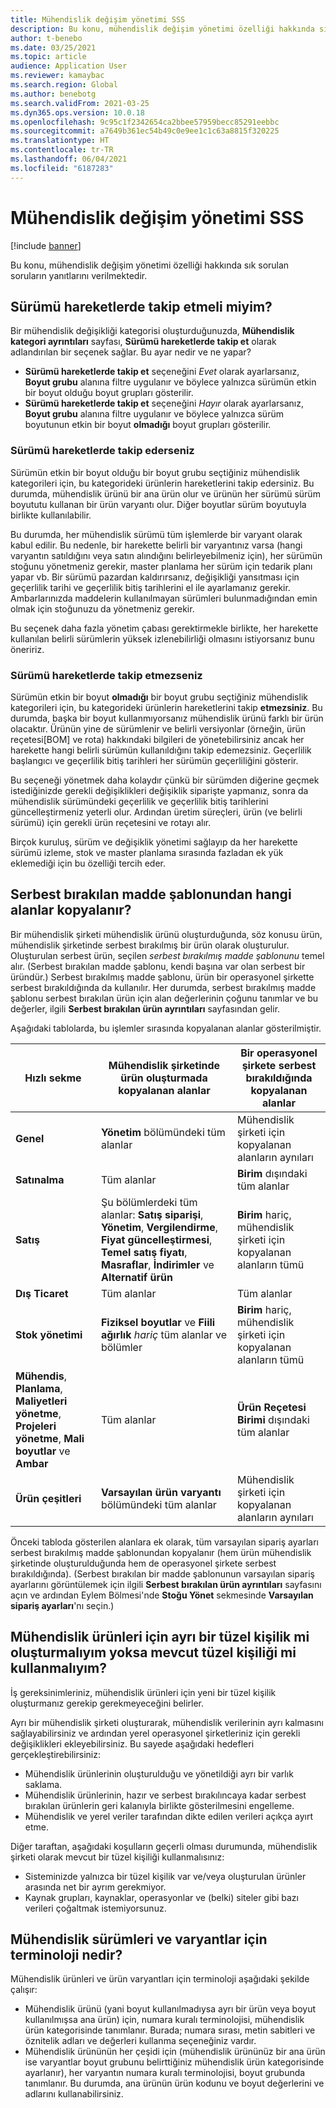```yaml
---
title: Mühendislik değişim yönetimi SSS
description: Bu konu, mühendislik değişim yönetimi özelliği hakkında sık sorulan soruların yanıtlarını verilmektedir.
author: t-benebo
ms.date: 03/25/2021
ms.topic: article
audience: Application User
ms.reviewer: kamaybac
ms.search.region: Global
ms.author: benebotg
ms.search.validFrom: 2021-03-25
ms.dyn365.ops.version: 10.0.18
ms.openlocfilehash: 9c95c1f2342654ca2bbee57959becc85291eebbc
ms.sourcegitcommit: a7649b361ec54b49c0e9ee1c1c63a8815f320225
ms.translationtype: HT
ms.contentlocale: tr-TR
ms.lasthandoff: 06/04/2021
ms.locfileid: "6187283"
---
```

# <a name="engineering-change-management-faq"></a>Mühendislik değişim yönetimi SSS

[!include [banner](../includes/banner.md)]

Bu konu, mühendislik değişim yönetimi özelliği hakkında sık sorulan soruların yanıtlarını verilmektedir.

## <a name="should-i-track-the-version-in-transactions"></a>Sürümü hareketlerde takip etmeli miyim?

Bir mühendislik değişikliği kategorisi oluşturduğunuzda, **Mühendislik kategori ayrıntıları** sayfası, **Sürümü hareketlerde takip et** olarak adlandırılan bir seçenek sağlar. Bu ayar nedir ve ne yapar?

- **Sürümü hareketlerde takip et** seçeneğini *Evet* olarak ayarlarsanız, **Boyut grubu** alanına filtre uygulanır ve böylece yalnızca sürümün etkin bir boyut olduğu boyut grupları gösterilir.
- **Sürümü hareketlerde takip et** seçeneğini *Hayır* olarak ayarlarsanız, **Boyut grubu** alanına filtre uygulanır ve böylece yalnızca sürüm boyutunun etkin bir boyut **olmadığı** boyut grupları gösterilir.

### <a name="if-you-track-the-version-in-transactions"></a>Sürümü hareketlerde takip ederseniz

Sürümün etkin bir boyut olduğu bir boyut grubu seçtiğiniz mühendislik kategorileri için, bu kategorideki ürünlerin hareketlerini takip edersiniz. Bu durumda, mühendislik ürünü bir ana ürün olur ve ürünün her sürümü sürüm boyututu kullanan bir ürün varyantı olur. Diğer boyutlar sürüm boyutuyla birlikte kullanılabilir.

Bu durumda, her mühendislik sürümü tüm işlemlerde bir varyant olarak kabul edilir. Bu nedenle, bir harekette belirli bir varyantınız varsa (hangi varyantın satıldığını veya satın alındığını belirleyebilmeniz için), her sürümün stoğunu yönetmeniz gerekir, master planlama her sürüm için tedarik planı yapar vb. Bir sürümü pazardan kaldırırsanız, değişikliği yansıtması için geçerlilik tarihi ve geçerlilik bitiş tarihlerini el ile ayarlamanız gerekir. Ambarlarınızda maddelerin kullanılmayan sürümleri bulunmadığından emin olmak için stoğunuzu da yönetmeniz gerekir.

Bu seçenek daha fazla yönetim çabası gerektirmekle birlikte, her harekette kullanılan belirli sürümlerin yüksek izlenebilirliği olmasını istiyorsanız bunu öneririz.

### <a name="if-you-dont-track-the-version-in-transactions"></a>Sürümü hareketlerde takip etmezseniz

Sürümün etkin bir boyut **olmadığı** bir boyut grubu seçtiğiniz mühendislik kategorileri için, bu kategorideki ürünlerin hareketlerini takip **etmezsiniz**. Bu durumda, başka bir boyut kullanmıyorsanız mühendislik ürünü farklı bir ürün olacaktır. Ürünün yine de sürümlenir ve belirli versiyonlar (örneğin, ürün reçetesi\[BOM] ve rota) hakkındaki bilgileri de yönetebilirsiniz ancak her harekette hangi belirli sürümün kullanıldığını takip edemezsiniz. Geçerlilik başlangıcı ve geçerlilik bitiş tarihleri her sürümün geçerliliğini gösterir.

Bu seçeneği yönetmek daha kolaydır çünkü bir sürümden diğerine geçmek istediğinizde gerekli değişiklikleri değişiklik siparişte yapmanız, sonra da mühendislik sürümündeki geçerlilik ve geçerlilik bitiş tarihlerini güncelleştirmeniz yeterli olur. Ardından üretim süreçleri, ürün (ve belirli sürümü) için gerekli ürün reçetesini ve rotayı alır.

Birçok kuruluş, sürüm ve değişiklik yönetimi sağlayıp da her harekette sürümü izleme, stok ve master planlama sırasında fazladan ek yük eklemediği için bu özelliği tercih eder.

## <a name="which-fields-are-copied-from-the-released-item-template"></a>Serbest bırakılan madde şablonundan hangi alanlar kopyalanır?

Bir mühendislik şirketi mühendislik ürünü oluşturduğunda, söz konusu ürün, mühendislik şirketinde serbest bırakılmış bir ürün olarak oluşturulur. Oluşturulan serbest ürün, seçilen *serbest bırakılmış madde şablonunu* temel alır. (Serbest bırakılan madde şablonu, kendi başına var olan serbest bir üründür.) Serbest bırakılmış madde şablonu, ürün bir operasyonel şirkette serbest bırakıldığında da kullanılır. Her durumda, serbest bırakılmış madde şablonu serbest bırakılan ürün için alan değerlerinin çoğunu tanımlar ve bu değerler, ilgili **Serbest bırakılan ürün ayrıntıları** sayfasından gelir.

Aşağıdaki tablolarda, bu işlemler sırasında kopyalanan alanlar gösterilmiştir.

| Hızlı sekme | Mühendislik şirketinde ürün oluşturmada kopyalanan alanlar | Bir operasyonel şirkete serbest bırakıldığında kopyalanan alanlar |
|---|---|---|
| **Genel** | **Yönetim** bölümündeki tüm alanlar | Mühendislik şirketi için kopyalanan alanların aynıları |
| **Satınalma** | Tüm alanlar | **Birim** dışındaki tüm alanlar |
| **Satış** | Şu bölümlerdeki tüm alanlar: **Satış siparişi**, **Yönetim**, **Vergilendirme**, **Fiyat güncelleştirmesi**, **Temel satış fiyatı**, **Masraflar**, **İndirimler** ve **Alternatif ürün** | **Birim** hariç, mühendislik şirketi için kopyalanan alanların tümü |
| **Dış Ticaret** | Tüm alanlar | Tüm alanlar |
| **Stok yönetimi** | **Fiziksel boyutlar** ve **Fiili ağırlık** *hariç* tüm alanlar ve bölümler | **Birim** hariç, mühendislik şirketi için kopyalanan alanların tümü |
| **Mühendis**, **Planlama**, **Maliyetleri yönetme**, **Projeleri yönetme**, **Mali boyutlar** ve **Ambar** | Tüm alanlar | **Ürün Reçetesi Birimi** dışındaki tüm alanlar |
| **Ürün çeşitleri** | **Varsayılan ürün varyantı** bölümündeki tüm alanlar | Mühendislik şirketi için kopyalanan alanların aynıları |

Önceki tabloda gösterilen alanlara ek olarak, tüm varsayılan sipariş ayarları serbest bırakılmış madde şablonundan kopyalanır (hem ürün mühendislik şirketinde oluşturulduğunda hem de operasyonel şirkete serbest bırakıldığında). (Serbest bırakılan bir madde şablonunun varsayılan sipariş ayarlarını görüntülemek için ilgili **Serbest bırakılan ürün ayrıntıları** sayfasını açın ve ardından Eylem Bölmesi'nde **Stoğu Yönet** sekmesinde **Varsayılan sipariş ayarları**'nı seçin.)

## <a name="should-i-create-a-separate-legal-entity-for-engineering-products-or-use-an-existing-legal-entity"></a>Mühendislik ürünleri için ayrı bir tüzel kişilik mi oluşturmalıyım yoksa mevcut tüzel kişiliği mi kullanmalıyım?

İş gereksinimleriniz, mühendislik ürünleri için yeni bir tüzel kişilik oluşturmanız gerekip gerekmeyeceğini belirler.

Ayrı bir mühendislik şirketi oluşturarak, mühendislik verilerinin ayrı kalmasını sağlayabilirsiniz ve ardından yerel operasyonel şirketleriniz için gerekli değişiklikleri ekleyebilirsiniz. Bu sayede aşağıdaki hedefleri gerçekleştirebilirsiniz:

- Mühendislik ürünlerinin oluşturulduğu ve yönetildiği ayrı bir varlık saklama.
- Mühendislik ürünlerinin, hazır ve serbest bırakılıncaya kadar serbest bırakılan ürünlerin geri kalanıyla birlikte gösterilmesini engelleme.
- Mühendislik ve yerel veriler tarafından dikte edilen verileri açıkça ayırt etme.

Diğer taraftan, aşağıdaki koşulların geçerli olması durumunda, mühendislik şirketi olarak mevcut bir tüzel kişiliği kullanmalısınız:

- Sisteminizde yalnızca bir tüzel kişilik var ve/veya oluşturulan ürünler arasında net bir ayrım gerekmiyor.
- Kaynak grupları, kaynaklar, operasyonlar ve (belki) siteler gibi bazı verileri çoğaltmak istemiyorsunuz.

## <a name="what-is-the-nomenclature-for-engineering-versions-and-variants"></a>Mühendislik sürümleri ve varyantlar için terminoloji nedir?

Mühendislik ürünleri ve ürün varyantları için terminoloji aşağıdaki şekilde çalışır:

- Mühendislik ürünü (yani boyut kullanılmadıysa ayrı bir ürün veya boyut kullanılmışsa ana ürün) için, numara kuralı terminolojisi, mühendislik ürün kategorisinde tanımlanır. Burada; numara sırası, metin sabitleri ve öznitelik adları ve değerleri kullanma seçeneğiniz vardır.
- Mühendislik ürününün her çeşidi için (mühendislik ürününüz bir ana ürün ise varyantlar boyut grubunu belirttiğiniz mühendislik ürün kategorisinde ayarlanır), her varyantın numara kuralı terminolojisi, boyut grubunda tanımlanır. Bu durumda, ana ürünün ürün kodunu ve boyut değerlerini ve adlarını kullanabilirsiniz.
